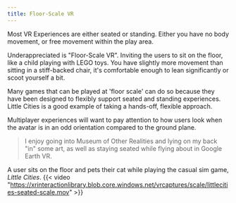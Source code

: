 ```yaml
---
title: Floor-Scale VR
---
```


Most VR Experiences are either seated or standing. Either you have no body movement, or free movement within the play area.

Underappreciated is "Floor-Scale VR". Inviting the users to sit on the floor, like a child playing with LEGO toys. You have slightly more movement than sitting in a stiff-backed chair, it's comfortable enough to lean significantly or scoot yourself a bit.

Many games that can be played at 'floor scale' can do so because they have been designed to flexibly support seated and standing experiences. Little Cities is a good example of taking a hands-off, flexible approach.

Multiplayer experiences will want to pay attention to how users look when the avatar is in an odd orientation compared to the ground plane.

> I enjoy going into Museum of Other Realities and lying on my back "in" some art, as well as staying seated while flying about in Google Earth VR.

A user sits on the floor and pets their cat while playing the casual sim game, *Little Cities*.
{{< video "https://xrinteractionlibrary.blob.core.windows.net/vrcaptures/scale/littlecities-seated-scale.mov" >}}

